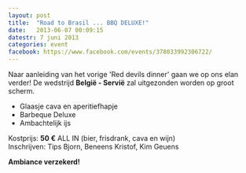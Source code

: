 ```yaml
---
layout: post
title:  "Road to Brasil ... BBQ DELUXE!"
date:   2013-06-07 00:09:15
datestr: 7 juni 2013
categories: event
facebook: https://www.facebook.com/events/378033992306722/
---
```


Naar aanleiding van het vorige 'Red devils dinner' gaan we op ons elan verder!
De wedstrijd <strong>België - Servië</strong> zal uitgezonden worden op groot scherm.

 - Glaasje cava en aperitiefhapje
 - Barbeque Deluxe
 - Ambachtelijk ijs

Kostprijs: __50 &euro;__ ALL IN (bier, frisdrank, cava en wijn) <br/>
Inschrijven: Tips Bjorn, Beneens Kristof, Kim Geuens

__Ambiance verzekerd!__
